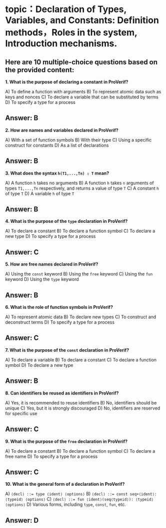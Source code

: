 # topic：Declaration of Types, Variables, and Constants: Definition methods，Roles in the system, Introduction mechanisms.

Here are 10 multiple-choice questions based on the provided content:
---
**1. What is the purpose of declaring a constant in ProVerif?**

A) To define a function with arguments
B) To represent atomic data such as keys and nonces
C) To declare a variable that can be substituted by terms
D) To specify a type for a process

**Answer:** B
---
**2. How are names and variables declared in ProVerif?**

A) With a set of function symbols
B) With their type
C) Using a specific construct for constants
D) As a list of declarations

**Answer:** B
---
**3. What does the syntax `h(T1,...,Tn) : T` mean?**

A) A function `h` takes no arguments
B) A function `h` takes `n` arguments of types `T1,...,Tn` respectively, and returns a value of type `T`
C) A constant `h` of type `T`
D) A variable `h` of type `T`

**Answer:** B
---
**4. What is the purpose of the `type` declaration in ProVerif?**

A) To declare a constant
B) To declare a function symbol
C) To declare a new type
D) To specify a type for a process

**Answer:** C
---
**5. How are free names declared in ProVerif?**

A) Using the `const` keyword
B) Using the `free` keyword
C) Using the `fun` keyword
D) Using the `type` keyword

**Answer:** B
---
**6. What is the role of function symbols in ProVerif?**

A) To represent atomic data
B) To declare new types
C) To construct and deconstruct terms
D) To specify a type for a process

**Answer:** C
---
**7. What is the purpose of the `const` declaration in ProVerif?**

A) To declare a variable
B) To declare a constant
C) To declare a function symbol
D) To declare a new type

**Answer:** B
---
**8. Can identifiers be reused as identifiers in ProVerif?**

A) Yes, it is recommended to reuse identifiers
B) No, identifiers should be unique
C) Yes, but it is strongly discouraged
D) No, identifiers are reserved for specific use

**Answer:** C
---
**9. What is the purpose of the `free` declaration in ProVerif?**

A) To declare a constant
B) To declare a function symbol
C) To declare a free name
D) To specify a type for a process

**Answer:** C
---
**10. What is the general form of a declaration in ProVerif?**

A) `⟨decl⟩ ::= type ⟨ident⟩ ⟨options⟩`
B) `⟨decl⟩ ::= const seq+⟨ident⟩: ⟨typeid⟩ ⟨options⟩`
C) `⟨decl⟩ ::= fun ⟨ident⟩(seq⟨typeid⟩): ⟨typeid⟩ ⟨options⟩`
D) Various forms, including `type`, `const`, `fun`, etc.

**Answer:** D
---